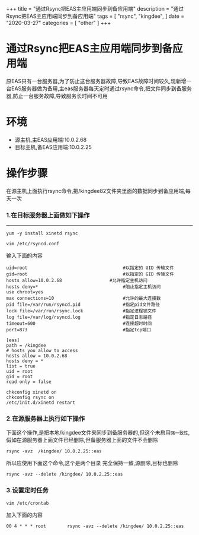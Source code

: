 +++
title = "通过Rsync把EAS主应用端同步到备应用端"
description = "通过Rsync把EAS主应用端同步到备应用端"
tags = [
    "rsync",
    "kingdee",
]
date = "2020-03-27"
categories = [
        "other"
]
+++
# 通过Rsync把EAS主应用端同步到备应用端
原EAS只有一台服务器,为了防止这台服务器故障,导致EAS故障时间较久,现新增一台EAS服务器做为备用,主eas服务器每天定时通过rsync命令,把文件同步到备服务器,防止一台服务故障,导致服务长时间不可用

# 环境
- 源主机,主EAS应用端:10.0.2.68
- 目标主机,备EAS应用端:10.0.2.25

# 操作步骤
在源主机上面执行rsync命令,把/kingdee82文件夹里面的数据同步到备应用端,每天一次

### 1.在目标服务器上面做如下操作

---

```
yum -y install xinetd rsync 

vim /etc/rsyncd.conf
```
输入下面的内容

```
uid=root                                    #以指定的 UID 传输文件
gid=root                                    #以指定的 GID 传输文件
hosts allow=10.0.2.68                  #允许指定主机访问
hosts deny=*                                #阻止指定主机访问
use chroot=yes
max connections=10                          #允许的最大连接数
pid file=/var/run/rsyncd.pid                #指定pid文件路径
lock file=/var/run/rsync.lock               #指定进程锁文件
log file=/var/log/rsyncd.log                #指定日志路径
timeout=600                                 #连接超时时间
port=873                                    #指定tcp端口

[eas]
path = /kingdee
# hosts you allow to access
hosts allow = 10.0.2.68
hosts deny = *
list = true
uid = root
gid = root
read only = false
```

```
chkconfig xinetd on
chkconfig rsync on
/etc/init.d/xinetd restart
```

### 2.在源服务器上执行如下操作

下面这个操作,是把本地/kingdee文件夹同步到备服务器的,但这个未启用`强一致性`,假如在源服务器上面文件已经删除,但备服务器上面的文件不会删除
```
rsync -avz  /kingdee/ 10.0.2.25::eas
```
所以应使用下面这个命令,这个是两个目录 完全保持一致,源删除,目标也删除
```
rsync -avz --delete /kingdee/ 10.0.2.25::eas
```

### 3.设置定时任务
```
vim /etc/crontab
```
加入下面的内容
```
00 4 * * * root        rsync -avz --delete /kingdee/ 10.0.2.25::eas
```

